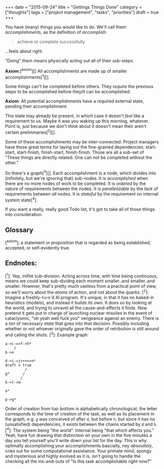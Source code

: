 +++
date = "2015-09-24"
title = "Gettings Things Done"
category = ["thoughts"]
tags = ["project management", "tasks", "priorities"]
draft = true
+++

You have (many) things you would like to do. We'll call them _accomplishments_,
as the definition of _accomplish_:

> achieve or complete successfully

...feels about right.

"Doing" them means physically acting out all of their sub-steps.

__Axiom:__[<sup>axiom</sup>][] All accomplishments are made up of smaller accomplishments[<sup>1</sup>][].

Some things can't be completed before others. They _require_ the previous steps
to be accomplished before they/it can be accomplished.

__Axiom__: All potential accomplishments have a required external state, pending their
accomplishment.

This state may already be present, in which case it doesn't *feel* like a
requirement to us. Maybe it was you waking up this morning, whatever. Point is,
just because we don't *think* about it doesn't mean their aren't certain
preliminaries[<sup>2</sup>][].

Some of these accomplishments may be inter-connected. Project managers have
these great terms for laying out the fine-grained dependencies: start-start, start-finish,
finish-start, finish-finish. Those are all a sub-set of "These things are
directly related. One can not be completed without the other."

So there's a graph[<sup>3</sup>][]. Each accomplishment is a node, which divides into
(infinitely, but we're ignoring that) sub-nodes. It is _accomplished_ when there
are no more nodes of work to be completed. It is _ordered_ by the nature of
requirements between the nodes. It is _parallelizable_ by the _lack_ of
requirements between _all_ nodes. It is _stateful_ by the requirement on internal system
state[<sup>4</sup>].

If you want a really, really good Todo list, it's got to take all of those
things into consideration.


## Glossary
[<sup>axiom</sup>]: a statement or proposition that is regarded as being established,
accepted, or self-evidently true.

## Endnotes:
[<sup>1</sup>]: Yep, inifite sub-division. Acting across time, with time being
continuous, means we could keep sub-dividng each moment smaller..and
smaller..and smaller. However, that's pretty much useless from a practical
point of view, so we'll worry about the *atoms* of action, and not about the quarks.
[<sup>2</sup>]: Imagine a freshly-`fork`'d AI program. It's unique, in that it has no baked-in
heuristics (models), and instead it builds its own. It does so by looking at
the world, and trying to unravel all the cause-and-effects it finds. Now
pretend it gets put in charge of launching nuclear missiles in the event of
cataclysmic, "oh yeah well fuck _you_" vengeance against an enemy. There is
a _ton_ of necessary _state_ that goes into that decision. Possibly including
whether or not whoever originally gave the order of retribution is still around
and calling the shots.
[<sup>3</sup>]: Example graph:
```
a->c-=>f->h*
    /
b->e

d->i->j+++=>n*
draft = true
         /
g*      /
       /
k->l->m

o*

p->g*
```
Order of creation from top-bottom is alphabetically chronological; the letter
corresponds to the time of creation of the task, as well as its placement in
the graph, e.g. `g` was conceived of after `d`, but before `h`, but since it
has no (unsatisfied) dependencies, it exists between the chains started by `d` and `h`.
[<sup>4</sup>]: The system being "the world". Internal being "that which
affects you." Yeah, have fun drawing that distinction on your own in the
five minutes a day you tell yourself you'll write down your list for the day.
This is why optimally accomplishing your accomplishments bascially, ney
_absoultely_,  cries out for some computational assistance. Your primate mind,
spongy and mysterious and highly evolved as it is, isn't going to handle the
checking all the ins-and-outs of "Is this task accomplishable _right now_?"

